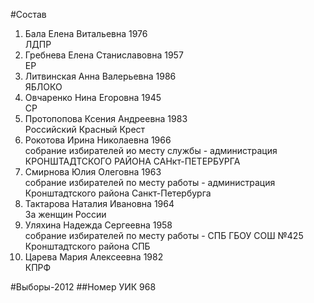 #Состав
1. Бала Елена Витальевна 1976   
    ЛДПР
2. Гребнева Елена Станиславовна 1957   
    ЕР
3. Литвинская Анна Валерьевна 1986   
    ЯБЛОКО
4. Овчаренко Нина Егоровна 1945   
    СР
5. Протопопова Ксения Андреевна 1983   
    Российский Красный Крест
6. Рокотова Ирина Николаевна 1966   
    собрание избирателей ио месту службы - администрация КРОНШТАДТСКОГО РАЙОНА САНкт-ПЕТЕРБУРГА
7. Смирнова Юлия Олеговна 1963   
    собрание избирателей по месту работы - администрация Кронштадтского района Санкт-Петербурга
8. Тактарова Наталия Ивановна 1964   
    За женщин России
9. Уляхина Надежда Сергеевна 1958   
    собрание избирателей по месту работы - СПБ ГБОУ СОШ №425 Кронштадтского района СПБ
10. Царева Мария Алексеевна 1982   
    КПРФ

#Выборы-2012
##Номер УИК
968